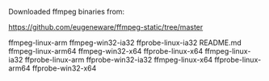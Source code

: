 
Downloaded ffmpeg binaries from:

https://github.com/eugeneware/ffmpeg-static/tree/master

ffmpeg-linux-arm    ffmpeg-win32-ia32    ffprobe-linux-ia32  README.md
ffmpeg-linux-arm64  ffmpeg-win32-x64     ffprobe-linux-x64
ffmpeg-linux-ia32   ffprobe-linux-arm    ffprobe-win32-ia32
ffmpeg-linux-x64    ffprobe-linux-arm64  ffprobe-win32-x64
